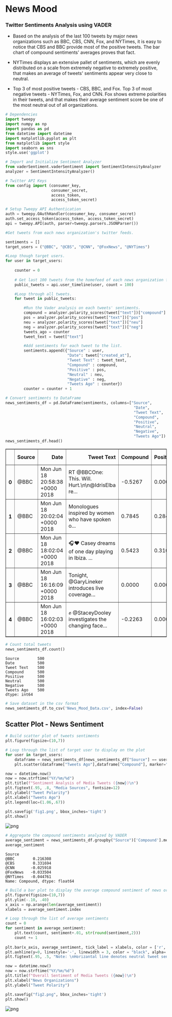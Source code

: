 
# News Mood 

### Twitter Sentiments Analysis using VADER

* Based on the analysis of the last 100 tweets by major news organizations such as BBC, CBS, CNN, Fox, and NYTimes, it is easy to notice that CBS and BBC provide most of the positive tweets. The bar chart of compound sentiments' averages proves that fact. 


* NYTimes displays an extensive pallet of sentiments, which are evenly distributed on a scale from extremely negative to extremely positive, that makes an average of tweets' sentiments appear very close to neutral.


* Top 3 of most positive tweets - CBS, BBC, and Fox. Top 3 of most negative tweets - NYTimes, Fox, and CNN. Fox shows extreme polarities in their tweets, and that makes their average sentiment score be one of the most neutral out of all organizations. 





```python
# Dependencies
import tweepy
import numpy as np
import pandas as pd
from datetime import datetime
import matplotlib.pyplot as plt
from matplotlib import style
import seaborn as sns
style.use('ggplot')

# Import and Initialize Sentiment Analyzer
from vaderSentiment.vaderSentiment import SentimentIntensityAnalyzer
analyzer = SentimentIntensityAnalyzer()

# Twitter API Keys
from config import (consumer_key, 
                    consumer_secret, 
                    access_token, 
                    access_token_secret)

# Setup Tweepy API Authentication
auth = tweepy.OAuthHandler(consumer_key, consumer_secret)
auth.set_access_token(access_token, access_token_secret)
api = tweepy.API(auth, parser=tweepy.parsers.JSONParser())
```


```python
#Get tweets from each news organization's twitter feeds.

sentiments = []
target_users = ("@BBC", "@CBS", "@CNN", "@FoxNews", "@NYTimes")

#Loop though target users.
for user in target_users:
    
    counter = 0
    
    # Get last 100 tweets from the homefeed of each news organization for total of 500 tweets.
    public_tweets = api.user_timeline(user, count = 100)

    #Loop through all tweets.
    for tweet in public_tweets:

        #Run the Vader analysis on each tweets' sentiments.
        compound = analyzer.polarity_scores(tweet["text"])["compound"]
        pos = analyzer.polarity_scores(tweet["text"])["pos"]
        neu = analyzer.polarity_scores(tweet["text"])["neu"]
        neg = analyzer.polarity_scores(tweet["text"])["neg"]
        tweets_ago = counter
        tweet_text = tweet["text"]

        #Add sentiments for each tweet to the list.
        sentiments.append({"Source" : user,
                           "Date": tweet["created_at"],
                           "Tweet Text" : tweet_text,
                           "Compound" : compound,
                           "Positive" : pos,
                           "Neutral" : neu,
                           "Negative" : neg,
                           "Tweets Ago" : counter})
        counter = counter + 1
```


```python
# Convert sentiments to DataFrame
news_sentiments_df = pd.DataFrame(sentiments, columns=["Source",
                                                        "Date",
                                                        "Tweet Text",
                                                        "Compound",
                                                        "Positive",
                                                        "Neutral",
                                                        "Negative",
                                                        "Tweets Ago"])
news_sentiments_df.head()
```


<!-- 

<div>
<style scoped>
    .dataframe tbody tr th:only-of-type {
        vertical-align: middle;
    }

    .dataframe tbody tr th {
        vertical-align: top;
    }

    .dataframe thead th {
        text-align: right;
    }
</style> -->

<table border="1" class="dataframe">
  <thead>
    <tr style="text-align: right;">
      <th></th>
      <th>Source</th>
      <th>Date</th>
      <th>Tweet Text</th>
      <th>Compound</th>
      <th>Positive</th>
      <th>Neutral</th>
      <th>Negative</th>
      <th>Tweets Ago</th>
    </tr>
  </thead>
  <tbody>
    <tr>
      <th>0</th>
      <td>@BBC</td>
      <td>Mon Jun 18 20:58:38 +0000 2018</td>
      <td>RT @BBCOne: This. Will. Hurt.\n\n@IdrisElba re...</td>
      <td>-0.5267</td>
      <td>0.000</td>
      <td>0.825</td>
      <td>0.175</td>
      <td>0</td>
    </tr>
    <tr>
      <th>1</th>
      <td>@BBC</td>
      <td>Mon Jun 18 20:02:04 +0000 2018</td>
      <td>Monologues inspired by women who have spoken o...</td>
      <td>0.7845</td>
      <td>0.284</td>
      <td>0.661</td>
      <td>0.054</td>
      <td>1</td>
    </tr>
    <tr>
      <th>2</th>
      <td>@BBC</td>
      <td>Mon Jun 18 18:02:04 +0000 2018</td>
      <td>🎧❤️ Casey dreams of one day playing in Ibiza. ...</td>
      <td>0.5423</td>
      <td>0.310</td>
      <td>0.690</td>
      <td>0.000</td>
      <td>2</td>
    </tr>
    <tr>
      <th>3</th>
      <td>@BBC</td>
      <td>Mon Jun 18 16:16:09 +0000 2018</td>
      <td>Tonight, @GaryLineker introduces live coverage...</td>
      <td>0.0000</td>
      <td>0.000</td>
      <td>1.000</td>
      <td>0.000</td>
      <td>3</td>
    </tr>
    <tr>
      <th>4</th>
      <td>@BBC</td>
      <td>Mon Jun 18 16:02:03 +0000 2018</td>
      <td>✊ @StaceyDooley investigates the changing face...</td>
      <td>-0.2263</td>
      <td>0.000</td>
      <td>0.826</td>
      <td>0.174</td>
      <td>4</td>
    </tr>
  </tbody>
</table>
</div>




```python
# Count total tweets
news_sentiments_df.count()
```




    Source        500
    Date          500
    Tweet Text    500
    Compound      500
    Positive      500
    Neutral       500
    Negative      500
    Tweets Ago    500
    dtype: int64




```python
# Save dataset in the csv format
news_sentiments_df.to_csv('News_Mood_Data.csv', index=False)
```

## Scatter Plot - News Sentiment 


```python
# Build scatter plot of tweets sentiments
plt.figure(figsize=(10,7))

# Loop through the list of target user to display on the plot
for user in target_users:
    dataframe = news_sentiments_df[news_sentiments_df["Source"] == user]
    plt.scatter(dataframe["Tweets Ago"],dataframe["Compound"], marker="o", edgecolor="black", s=150, label=user)

now = datetime.now()
now = now.strftime("%Y/%m/%d")
plt.title(f"Sentiment Analysis of Media Tweets ({now})\n")
plt.figtext(.95, .8, "Media Sources", fontsize=12)
plt.ylabel("Tweet Polarity")
plt.xlabel("Tweets Ago")
plt.legend(loc=(1.06,.67))

plt.savefig('fig1.png', bbox_inches='tight')
plt.show()
```


![png](output_7_0.png)



```python
# Aggregate the compound sentiments analyzed by VADER
average_sentiment = news_sentiments_df.groupby("Source")['Compound'].mean()
average_sentiment
```




    Source
    @BBC        0.216308
    @CBS        0.331694
    @CNN       -0.025918
    @FoxNews   -0.033504
    @NYTimes   -0.044761
    Name: Compound, dtype: float64




```python
# Build a bar plot to display the average compound sentiment of news organizations
plt.figure(figsize=(10,7))
plt.ylim(-.10, .40)
x_axis = np.arange(len(average_sentiment))
xlabels = average_sentiment.index

# Loop through the list of average sentiments
count = 0
for sentiment in average_sentiment:
    plt.text(count, sentiment+.01, str(round(sentiment,2)))
    count += 1
    
plt.bar(x_axis, average_sentiment, tick_label = xlabels, color = ['r', 'b', 'purple', 'grey', 'orange'], edgecolor='black')
plt.axhline(y=0, linestyle='-', linewidth = 3, color = "black", alpha=.25)
plt.figtext(.95, .5, "Note: \nHorizantal line denotes neutral tweet sentiment", fontsize=12)

now = datetime.now()
now = now.strftime("%Y/%m/%d")
plt.title(f"Overall Sentiment of Media Tweets ({now})\n")
plt.xlabel("News Organizations")
plt.ylabel("Tweet Polarity")

plt.savefig("fig2.png", bbox_inches='tight')
plt.show()
```


![png](output_9_0.png)

